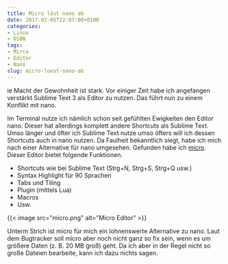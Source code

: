 ```yaml
---
title: Micro löst nano ab
date: 2017-02-05T22:07:00+0100
categories:
- Linux
- OSBN
tags:
- Mirco
- Editor
- Nano
slug: micro-loest-nano-ab
---
```

ie Macht der Gewohnheit ist stark. Vor einiger Zeit habe ich angefangen verstärkt Sublime Text 3 als Editor zu nutzen. Das führt nun zu einem Konflikt mit nano.

Im Terminal nutze ich nämlich schon seit gefühlten Ewigkeiten den Editor nano. Dieser hat allerdings komplett andere Shortcuts als Sublime Text. Umso länger und öfter ich Sublime Text nutze umso öfters will ich dessen Shortcuts auch in nano nutzen. Da Faulheit bekanntlich siegt, habe ich mich nach einer Alternative für nano umgesehen. Gefunden habe ich [micro](https://micro-editor.github.io). Dieser Editor bietet folgende Funktionen.

- Shortcuts wie bei Sublime Text (Strg+N, Strg+S, Strg+Q usw.)
- Syntax Highlight für 90 Sprachen
- Tabs und Tiling 
- Plugin (mittels Lua)
- Macros
- Usw.

{{< image src="micro.png" alt="Micro Editor" >}}

Unterm Strich ist micro für mich ein lohnenswerte Alternative zu nano. Laut dem Bugtracker soll micro aber noch nicht ganz so fix sein, wenn es um größere Daten (z. B. 20 MB groß) geht. Da ich aber in der Regel nicht so große Dateien bearbeite, kann ich dazu nichts sagen.
